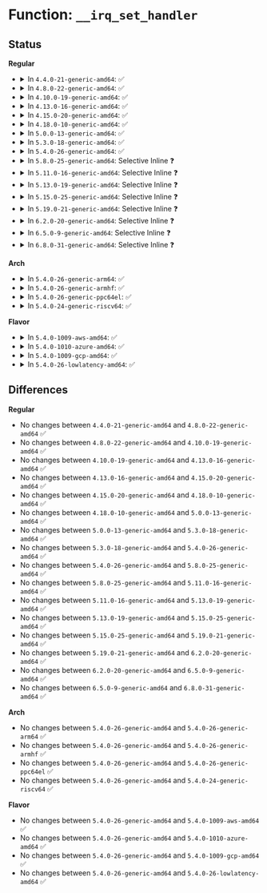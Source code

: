 # Function: <code>__irq_set_handler</code>

## Status
<b>Regular</b>
<ul>
<li>
<details>
<summary>In <code>4.4.0-21-generic-amd64</code>: ✅</summary>

```c
void __irq_set_handler(unsigned int irq, irq_flow_handler_t handle, int is_chained, const char * name)
```

```json
{
  "name": "__irq_set_handler",
  "collision_type": "Unique Global",
  "inline_type": "No",
  "funcs": [
    {
      "addr": 18446744071579756256,
      "name": "__irq_set_handler",
      "external": true,
      "loc": "kernel/irq/chip.c:789",
      "file": "kernel/irq/chip.c",
      "inline": "seen, unknown",
      "caller_inline": [],
      "caller_func": [
        "arch/x86/kernel/apic/io_apic.c:mp_register_handler",
        "arch/x86/kernel/apic/io_apic.c:mp_register_handler",
        "kernel/irq/chip.c:irq_set_chip_and_handler_name",
        "kernel/irq/generic-chip.c:irq_remove_generic_chip",
        "kernel/irq/irqdomain.c:irq_domain_set_info",
        "kernel/irq/irqdomain.c:irq_domain_free_irqs_top",
        "kernel/irq/msi.c:msi_domain_ops_init",
        "drivers/gpio/gpiolib.c:gpiochip_remove"
      ]
    }
  ],
  "symbols": [
    {
      "addr": 18446744071579756256,
      "name": "__irq_set_handler",
      "section": ".text",
      "bind": "STB_GLOBAL",
      "size": 135
    }
  ]
}
```
</details>
</li>
<li>
<details>
<summary>In <code>4.8.0-22-generic-amd64</code>: ✅</summary>

```c
void __irq_set_handler(unsigned int irq, irq_flow_handler_t handle, int is_chained, const char * name)
```

```json
{
  "name": "__irq_set_handler",
  "collision_type": "Unique Global",
  "inline_type": "No",
  "funcs": [
    {
      "addr": 18446744071579779136,
      "name": "__irq_set_handler",
      "external": true,
      "loc": "kernel/irq/chip.c:847",
      "file": "kernel/irq/chip.c",
      "inline": "seen, unknown",
      "caller_inline": [],
      "caller_func": [
        "arch/x86/kernel/apic/io_apic.c:mp_register_handler",
        "arch/x86/kernel/apic/io_apic.c:mp_register_handler",
        "kernel/irq/chip.c:irq_set_chip_and_handler_name",
        "kernel/irq/generic-chip.c:irq_remove_generic_chip",
        "kernel/irq/irqdomain.c:irq_domain_free_irqs_top",
        "kernel/irq/irqdomain.c:irq_domain_set_info",
        "kernel/irq/msi.c:msi_domain_ops_init",
        "drivers/gpio/gpiolib.c:gpiochip_remove"
      ]
    }
  ],
  "symbols": [
    {
      "addr": 18446744071579779136,
      "name": "__irq_set_handler",
      "section": ".text",
      "bind": "STB_GLOBAL",
      "size": 135
    }
  ]
}
```
</details>
</li>
<li>
<details>
<summary>In <code>4.10.0-19-generic-amd64</code>: ✅</summary>

```c
void __irq_set_handler(unsigned int irq, irq_flow_handler_t handle, int is_chained, const char * name)
```

```json
{
  "name": "__irq_set_handler",
  "collision_type": "Unique Global",
  "inline_type": "No",
  "funcs": [
    {
      "addr": 18446744071579805072,
      "name": "__irq_set_handler",
      "external": true,
      "loc": "kernel/irq/chip.c:856",
      "file": "kernel/irq/chip.c",
      "inline": "seen, unknown",
      "caller_inline": [],
      "caller_func": [
        "arch/x86/kernel/apic/io_apic.c:mp_register_handler",
        "arch/x86/kernel/apic/io_apic.c:mp_register_handler",
        "kernel/irq/chip.c:irq_set_chip_and_handler_name",
        "kernel/irq/generic-chip.c:irq_remove_generic_chip",
        "kernel/irq/irqdomain.c:irq_domain_free_irqs_top",
        "kernel/irq/irqdomain.c:irq_domain_set_info",
        "kernel/irq/msi.c:msi_domain_ops_init",
        "drivers/gpio/gpiolib.c:gpiochip_remove"
      ]
    }
  ],
  "symbols": [
    {
      "addr": 18446744071579805072,
      "name": "__irq_set_handler",
      "section": ".text",
      "bind": "STB_GLOBAL",
      "size": 135
    }
  ]
}
```
</details>
</li>
<li>
<details>
<summary>In <code>4.13.0-16-generic-amd64</code>: ✅</summary>

```c
void __irq_set_handler(unsigned int irq, irq_flow_handler_t handle, int is_chained, const char * name)
```

```json
{
  "name": "__irq_set_handler",
  "collision_type": "Unique Global",
  "inline_type": "No",
  "funcs": [
    {
      "addr": 18446744071579802800,
      "name": "__irq_set_handler",
      "external": true,
      "loc": "kernel/irq/chip.c:961",
      "file": "kernel/irq/chip.c",
      "inline": "seen, unknown",
      "caller_inline": [],
      "caller_func": [
        "arch/x86/kernel/apic/io_apic.c:mp_register_handler",
        "arch/x86/kernel/apic/io_apic.c:mp_register_handler",
        "kernel/irq/chip.c:irq_set_chip_and_handler_name",
        "kernel/irq/generic-chip.c:irq_remove_generic_chip",
        "kernel/irq/irqdomain.c:irq_domain_free_irqs_top",
        "kernel/irq/irqdomain.c:irq_domain_set_info",
        "kernel/irq/msi.c:msi_domain_ops_init",
        "drivers/gpio/gpiolib.c:gpiochip_remove"
      ]
    }
  ],
  "symbols": [
    {
      "addr": 18446744071579802800,
      "name": "__irq_set_handler",
      "section": ".text",
      "bind": "STB_GLOBAL",
      "size": 135
    }
  ]
}
```
</details>
</li>
<li>
<details>
<summary>In <code>4.15.0-20-generic-amd64</code>: ✅</summary>

```c
void __irq_set_handler(unsigned int irq, irq_flow_handler_t handle, int is_chained, const char * name)
```

```json
{
  "name": "__irq_set_handler",
  "collision_type": "Unique Global",
  "inline_type": "No",
  "funcs": [
    {
      "addr": 18446744071579836928,
      "name": "__irq_set_handler",
      "external": true,
      "loc": "kernel/irq/chip.c:984",
      "file": "kernel/irq/chip.c",
      "inline": "seen, unknown",
      "caller_inline": [],
      "caller_func": [
        "arch/x86/kernel/apic/io_apic.c:mp_register_handler",
        "arch/x86/kernel/apic/io_apic.c:mp_register_handler",
        "kernel/irq/chip.c:irq_set_chip_and_handler_name",
        "kernel/irq/generic-chip.c:irq_remove_generic_chip",
        "kernel/irq/irqdomain.c:irq_domain_free_irqs_top",
        "kernel/irq/irqdomain.c:irq_domain_set_info",
        "kernel/irq/msi.c:msi_domain_ops_init"
      ]
    }
  ],
  "symbols": [
    {
      "addr": 18446744071579836928,
      "name": "__irq_set_handler",
      "section": ".text",
      "bind": "STB_GLOBAL",
      "size": 135
    }
  ]
}
```
</details>
</li>
<li>
<details>
<summary>In <code>4.18.0-10-generic-amd64</code>: ✅</summary>

```c
void __irq_set_handler(unsigned int irq, irq_flow_handler_t handle, int is_chained, const char * name)
```

```json
{
  "name": "__irq_set_handler",
  "collision_type": "Unique Global",
  "inline_type": "No",
  "funcs": [
    {
      "addr": 18446744071579870800,
      "name": "__irq_set_handler",
      "external": true,
      "loc": "kernel/irq/chip.c:982",
      "file": "kernel/irq/chip.c",
      "inline": "seen, unknown",
      "caller_inline": [],
      "caller_func": [
        "arch/x86/kernel/apic/io_apic.c:mp_register_handler",
        "arch/x86/kernel/apic/io_apic.c:mp_register_handler",
        "kernel/irq/chip.c:irq_set_chip_and_handler_name",
        "kernel/irq/generic-chip.c:irq_remove_generic_chip",
        "kernel/irq/irqdomain.c:irq_domain_free_irqs_top",
        "kernel/irq/irqdomain.c:irq_domain_set_info",
        "kernel/irq/msi.c:msi_domain_ops_init",
        "drivers/pci/controller/dwc/pcie-designware-host.c:dw_pcie_free_msi"
      ]
    }
  ],
  "symbols": [
    {
      "addr": 18446744071579870800,
      "name": "__irq_set_handler",
      "section": ".text",
      "bind": "STB_GLOBAL",
      "size": 135
    }
  ]
}
```
</details>
</li>
<li>
<details>
<summary>In <code>5.0.0-13-generic-amd64</code>: ✅</summary>

```c
void __irq_set_handler(unsigned int irq, irq_flow_handler_t handle, int is_chained, const char * name)
```

```json
{
  "name": "__irq_set_handler",
  "collision_type": "Unique Global",
  "inline_type": "No",
  "funcs": [
    {
      "addr": 18446744071579917840,
      "name": "__irq_set_handler",
      "external": true,
      "loc": "kernel/irq/chip.c:982",
      "file": "kernel/irq/chip.c",
      "inline": "seen, unknown",
      "caller_inline": [],
      "caller_func": [
        "arch/x86/kernel/apic/io_apic.c:mp_register_handler",
        "arch/x86/kernel/apic/io_apic.c:mp_register_handler",
        "kernel/irq/chip.c:irq_set_chip_and_handler_name",
        "kernel/irq/generic-chip.c:irq_remove_generic_chip",
        "kernel/irq/irqdomain.c:irq_domain_free_irqs_top",
        "kernel/irq/irqdomain.c:irq_domain_set_info",
        "kernel/irq/msi.c:msi_domain_ops_init",
        "drivers/pci/controller/dwc/pcie-designware-host.c:dw_pcie_free_msi"
      ]
    }
  ],
  "symbols": [
    {
      "addr": 18446744071579917840,
      "name": "__irq_set_handler",
      "section": ".text",
      "bind": "STB_GLOBAL",
      "size": 135
    }
  ]
}
```
</details>
</li>
<li>
<details>
<summary>In <code>5.3.0-18-generic-amd64</code>: ✅</summary>

```c
void __irq_set_handler(unsigned int irq, irq_flow_handler_t handle, int is_chained, const char * name)
```

```json
{
  "name": "__irq_set_handler",
  "collision_type": "Unique Global",
  "inline_type": "No",
  "funcs": [
    {
      "addr": 18446744071579955888,
      "name": "__irq_set_handler",
      "external": true,
      "loc": "kernel/irq/chip.c:1054",
      "file": "kernel/irq/chip.c",
      "inline": "seen, unknown",
      "caller_inline": [],
      "caller_func": [
        "arch/x86/kernel/apic/io_apic.c:mp_register_handler",
        "arch/x86/kernel/apic/io_apic.c:mp_register_handler",
        "kernel/irq/chip.c:irq_set_chip_and_handler_name",
        "kernel/irq/generic-chip.c:irq_remove_generic_chip",
        "kernel/irq/irqdomain.c:irq_domain_free_irqs_top",
        "kernel/irq/irqdomain.c:irq_domain_set_info",
        "kernel/irq/msi.c:msi_domain_ops_init",
        "drivers/pci/controller/dwc/pcie-designware-host.c:dw_pcie_free_msi"
      ]
    }
  ],
  "symbols": [
    {
      "addr": 18446744071579955888,
      "name": "__irq_set_handler",
      "section": ".text",
      "bind": "STB_GLOBAL",
      "size": 137
    }
  ]
}
```
</details>
</li>
<li>
<details>
<summary>In <code>5.4.0-26-generic-amd64</code>: ✅</summary>

```c
void __irq_set_handler(unsigned int irq, irq_flow_handler_t handle, int is_chained, const char * name)
```

```json
{
  "name": "__irq_set_handler",
  "collision_type": "Unique Global",
  "inline_type": "No",
  "funcs": [
    {
      "addr": 18446744071580005744,
      "name": "__irq_set_handler",
      "external": true,
      "loc": "kernel/irq/chip.c:1054",
      "file": "kernel/irq/chip.c",
      "inline": "seen, unknown",
      "caller_inline": [],
      "caller_func": [
        "arch/x86/kernel/apic/io_apic.c:mp_register_handler",
        "arch/x86/kernel/apic/io_apic.c:mp_register_handler",
        "kernel/irq/chip.c:irq_set_chip_and_handler_name",
        "kernel/irq/generic-chip.c:irq_remove_generic_chip",
        "kernel/irq/irqdomain.c:irq_domain_free_irqs_top",
        "kernel/irq/irqdomain.c:irq_domain_set_info",
        "kernel/irq/msi.c:msi_domain_ops_init",
        "drivers/pci/controller/dwc/pcie-designware-host.c:dw_pcie_free_msi"
      ]
    }
  ],
  "symbols": [
    {
      "addr": 18446744071580005744,
      "name": "__irq_set_handler",
      "section": ".text",
      "bind": "STB_GLOBAL",
      "size": 137
    }
  ]
}
```
</details>
</li>
<li>
<details>
<summary>In <code>5.8.0-25-generic-amd64</code>: Selective Inline ❓</summary>

```c
void __irq_set_handler(unsigned int irq, irq_flow_handler_t handle, int is_chained, const char * name)
```

```json
{
  "name": "__irq_set_handler",
  "collision_type": "Unique Global",
  "inline_type": "Selective",
  "funcs": [
    {
      "addr": 18446744071580055729,
      "name": "__irq_set_handler",
      "external": true,
      "loc": "kernel/irq/chip.c:1054",
      "file": "kernel/irq/chip.c",
      "inline": "not declared, inlined",
      "caller_inline": [
        "kernel/irq/chip.c:irq_set_chip_and_handler_name"
      ],
      "caller_func": [
        "arch/x86/kernel/apic/io_apic.c:mp_irqdomain_alloc",
        "arch/x86/kernel/apic/io_apic.c:mp_check_pin_attr",
        "kernel/irq/generic-chip.c:irq_remove_generic_chip",
        "kernel/irq/irqdomain.c:irq_domain_free_irqs_top",
        "kernel/irq/irqdomain.c:irq_domain_set_info",
        "kernel/irq/msi.c:msi_domain_ops_init",
        "drivers/pci/controller/dwc/pcie-designware-host.c:dw_pcie_free_msi"
      ]
    }
  ],
  "symbols": [
    {
      "addr": 18446744071580055344,
      "name": "__irq_set_handler",
      "section": ".text",
      "bind": "STB_GLOBAL",
      "size": 137
    }
  ]
}
```
</details>
</li>
<li>
<details>
<summary>In <code>5.11.0-16-generic-amd64</code>: Selective Inline ❓</summary>

```c
void __irq_set_handler(unsigned int irq, irq_flow_handler_t handle, int is_chained, const char * name)
```

```json
{
  "name": "__irq_set_handler",
  "collision_type": "Unique Global",
  "inline_type": "Selective",
  "funcs": [
    {
      "addr": 18446744071580038321,
      "name": "__irq_set_handler",
      "external": true,
      "loc": "kernel/irq/chip.c:1043",
      "file": "kernel/irq/chip.c",
      "inline": "not declared, inlined",
      "caller_inline": [
        "kernel/irq/chip.c:irq_set_chip_and_handler_name"
      ],
      "caller_func": [
        "arch/x86/kernel/apic/io_apic.c:mp_irqdomain_alloc",
        "arch/x86/kernel/apic/io_apic.c:mp_check_pin_attr",
        "kernel/irq/generic-chip.c:irq_remove_generic_chip",
        "kernel/irq/irqdomain.c:irq_domain_free_irqs_top",
        "kernel/irq/irqdomain.c:irq_domain_set_info",
        "kernel/irq/msi.c:msi_domain_ops_init",
        "drivers/pci/controller/dwc/pcie-designware-host.c:dw_pcie_free_msi",
        "drivers/iommu/amd/init.c:intcapxt_irqdomain_alloc"
      ]
    }
  ],
  "symbols": [
    {
      "addr": 18446744071580037936,
      "name": "__irq_set_handler",
      "section": ".text",
      "bind": "STB_GLOBAL",
      "size": 137
    }
  ]
}
```
</details>
</li>
<li>
<details>
<summary>In <code>5.13.0-19-generic-amd64</code>: Selective Inline ❓</summary>

```c
void __irq_set_handler(unsigned int irq, irq_flow_handler_t handle, int is_chained, const char * name)
```

```json
{
  "name": "__irq_set_handler",
  "collision_type": "Unique Global",
  "inline_type": "Selective",
  "funcs": [
    {
      "addr": 18446744071580039185,
      "name": "__irq_set_handler",
      "external": true,
      "loc": "kernel/irq/chip.c:1046",
      "file": "kernel/irq/chip.c",
      "inline": "not declared, inlined",
      "caller_inline": [
        "kernel/irq/chip.c:irq_set_chip_and_handler_name"
      ],
      "caller_func": [
        "arch/x86/kernel/apic/io_apic.c:mp_irqdomain_alloc",
        "arch/x86/kernel/apic/io_apic.c:mp_check_pin_attr",
        "kernel/irq/generic-chip.c:irq_remove_generic_chip",
        "kernel/irq/irqdomain.c:irq_domain_free_irqs_top",
        "kernel/irq/irqdomain.c:irq_domain_set_info",
        "kernel/irq/msi.c:msi_domain_ops_init",
        "drivers/iommu/amd/init.c:intcapxt_irqdomain_alloc"
      ]
    }
  ],
  "symbols": [
    {
      "addr": 18446744071580038800,
      "name": "__irq_set_handler",
      "section": ".text",
      "bind": "STB_GLOBAL",
      "size": 137
    }
  ]
}
```
</details>
</li>
<li>
<details>
<summary>In <code>5.15.0-25-generic-amd64</code>: Selective Inline ❓</summary>

```c
void __irq_set_handler(unsigned int irq, irq_flow_handler_t handle, int is_chained, const char * name)
```

```json
{
  "name": "__irq_set_handler",
  "collision_type": "Unique Global",
  "inline_type": "Selective",
  "funcs": [
    {
      "addr": 18446744071580171745,
      "name": "__irq_set_handler",
      "external": true,
      "loc": "kernel/irq/chip.c:1046",
      "file": "kernel/irq/chip.c",
      "inline": "not declared, inlined",
      "caller_inline": [
        "kernel/irq/chip.c:irq_set_chip_and_handler_name"
      ],
      "caller_func": [
        "arch/x86/kernel/apic/io_apic.c:mp_irqdomain_alloc",
        "arch/x86/kernel/apic/io_apic.c:mp_check_pin_attr",
        "kernel/irq/generic-chip.c:irq_remove_generic_chip",
        "kernel/irq/irqdomain.c:irq_domain_free_irqs_top",
        "kernel/irq/irqdomain.c:irq_domain_set_info",
        "kernel/irq/msi.c:msi_domain_ops_init",
        "drivers/iommu/amd/init.c:intcapxt_irqdomain_alloc"
      ]
    }
  ],
  "symbols": [
    {
      "addr": 18446744071580171360,
      "name": "__irq_set_handler",
      "section": ".text",
      "bind": "STB_GLOBAL",
      "size": 137
    }
  ]
}
```
</details>
</li>
<li>
<details>
<summary>In <code>5.19.0-21-generic-amd64</code>: Selective Inline ❓</summary>

```c
void __irq_set_handler(unsigned int irq, irq_flow_handler_t handle, int is_chained, const char * name)
```

```json
{
  "name": "__irq_set_handler",
  "collision_type": "Unique Global",
  "inline_type": "Selective",
  "funcs": [
    {
      "addr": 18446744071580320489,
      "name": "__irq_set_handler",
      "external": true,
      "loc": "kernel/irq/chip.c:1044",
      "file": "kernel/irq/chip.c",
      "inline": "not declared, inlined",
      "caller_inline": [
        "kernel/irq/chip.c:irq_set_chip_and_handler_name"
      ],
      "caller_func": [
        "arch/x86/kernel/apic/io_apic.c:mp_irqdomain_alloc",
        "arch/x86/kernel/apic/io_apic.c:mp_check_pin_attr",
        "kernel/irq/generic-chip.c:irq_remove_generic_chip",
        "kernel/irq/irqdomain.c:irq_domain_free_irqs_top",
        "kernel/irq/irqdomain.c:irq_domain_set_info",
        "kernel/irq/irq_sim.c:irq_sim_domain_unmap",
        "kernel/irq/irq_sim.c:irq_sim_domain_map",
        "kernel/irq/msi.c:msi_domain_ops_init",
        "drivers/iommu/amd/init.c:intcapxt_irqdomain_alloc"
      ]
    }
  ],
  "symbols": [
    {
      "addr": 18446744071580320064,
      "name": "__irq_set_handler",
      "section": ".text",
      "bind": "STB_GLOBAL",
      "size": 157
    }
  ]
}
```
</details>
</li>
<li>
<details>
<summary>In <code>6.2.0-20-generic-amd64</code>: Selective Inline ❓</summary>

```c
void __irq_set_handler(unsigned int irq, irq_flow_handler_t handle, int is_chained, const char * name)
```

```json
{
  "name": "__irq_set_handler",
  "collision_type": "Unique Global",
  "inline_type": "Selective",
  "funcs": [
    {
      "addr": 18446744071580534745,
      "name": "__irq_set_handler",
      "external": true,
      "loc": "kernel/irq/chip.c:1046",
      "file": "kernel/irq/chip.c",
      "inline": "not declared, inlined",
      "caller_inline": [
        "kernel/irq/chip.c:irq_set_chip_and_handler_name"
      ],
      "caller_func": [
        "arch/x86/kernel/apic/io_apic.c:mp_irqdomain_alloc",
        "arch/x86/kernel/apic/io_apic.c:mp_check_pin_attr",
        "kernel/irq/generic-chip.c:irq_remove_generic_chip",
        "kernel/irq/irqdomain.c:irq_domain_free_irqs_top",
        "kernel/irq/irqdomain.c:irq_domain_set_info",
        "kernel/irq/irq_sim.c:irq_sim_domain_unmap",
        "kernel/irq/irq_sim.c:irq_sim_domain_map",
        "kernel/irq/msi.c:msi_domain_ops_init",
        "drivers/iommu/amd/init.c:intcapxt_irqdomain_alloc"
      ]
    }
  ],
  "symbols": [
    {
      "addr": 18446744071580534288,
      "name": "__irq_set_handler",
      "section": ".text",
      "bind": "STB_GLOBAL",
      "size": 157
    }
  ]
}
```
</details>
</li>
<li>
<details>
<summary>In <code>6.5.0-9-generic-amd64</code>: Selective Inline ❓</summary>

```c
void __irq_set_handler(unsigned int irq, irq_flow_handler_t handle, int is_chained, const char * name)
```

```json
{
  "name": "__irq_set_handler",
  "collision_type": "Unique Global",
  "inline_type": "Selective",
  "funcs": [
    {
      "addr": 18446744071580608089,
      "name": "__irq_set_handler",
      "external": true,
      "loc": "kernel/irq/chip.c:1061",
      "file": "kernel/irq/chip.c",
      "inline": "not declared, inlined",
      "caller_inline": [
        "kernel/irq/chip.c:irq_set_chip_and_handler_name"
      ],
      "caller_func": [
        "arch/x86/kernel/apic/io_apic.c:mp_irqdomain_alloc",
        "arch/x86/kernel/apic/io_apic.c:mp_check_pin_attr",
        "kernel/irq/generic-chip.c:irq_remove_generic_chip",
        "kernel/irq/irqdomain.c:irq_domain_free_irqs_top",
        "kernel/irq/irqdomain.c:irq_domain_set_info",
        "kernel/irq/irq_sim.c:irq_sim_domain_unmap",
        "kernel/irq/irq_sim.c:irq_sim_domain_map",
        "kernel/irq/msi.c:msi_domain_ops_init",
        "drivers/iommu/amd/init.c:intcapxt_irqdomain_alloc"
      ]
    }
  ],
  "symbols": [
    {
      "addr": 18446744071580607632,
      "name": "__irq_set_handler",
      "section": ".text",
      "bind": "STB_GLOBAL",
      "size": 157
    }
  ]
}
```
</details>
</li>
<li>
<details>
<summary>In <code>6.8.0-31-generic-amd64</code>: Selective Inline ❓</summary>

```c
void __irq_set_handler(unsigned int irq, irq_flow_handler_t handle, int is_chained, const char * name)
```

```json
{
  "name": "__irq_set_handler",
  "collision_type": "Unique Global",
  "inline_type": "Selective",
  "funcs": [
    {
      "addr": 18446744071580672601,
      "name": "__irq_set_handler",
      "external": true,
      "loc": "kernel/irq/chip.c:1058",
      "file": "kernel/irq/chip.c",
      "inline": "not declared, inlined",
      "caller_inline": [
        "kernel/irq/chip.c:irq_set_chip_and_handler_name"
      ],
      "caller_func": [
        "arch/x86/kernel/apic/io_apic.c:mp_irqdomain_alloc",
        "arch/x86/kernel/apic/io_apic.c:mp_check_pin_attr",
        "kernel/irq/generic-chip.c:irq_remove_generic_chip",
        "kernel/irq/irqdomain.c:irq_domain_free_irqs_top",
        "kernel/irq/irqdomain.c:irq_domain_set_info",
        "kernel/irq/irq_sim.c:irq_sim_domain_unmap",
        "kernel/irq/irq_sim.c:irq_sim_domain_map",
        "kernel/irq/msi.c:msi_domain_ops_init",
        "drivers/iommu/amd/init.c:intcapxt_irqdomain_alloc"
      ]
    }
  ],
  "symbols": [
    {
      "addr": 18446744071580672144,
      "name": "__irq_set_handler",
      "section": ".text",
      "bind": "STB_GLOBAL",
      "size": 157
    }
  ]
}
```
</details>
</li>
</ul>
<b>Arch</b>
<ul>
<li>
<details>
<summary>In <code>5.4.0-26-generic-arm64</code>: ✅</summary>

```c
void __irq_set_handler(unsigned int irq, irq_flow_handler_t handle, int is_chained, const char * name)
```

```json
{
  "name": "__irq_set_handler",
  "collision_type": "Unique Global",
  "inline_type": "No",
  "funcs": [
    {
      "addr": 18446603336491201944,
      "name": "__irq_set_handler",
      "external": true,
      "loc": "kernel/irq/chip.c:1054",
      "file": "kernel/irq/chip.c",
      "inline": "seen, unknown",
      "caller_inline": [],
      "caller_func": [
        "kernel/irq/chip.c:irq_set_chip_and_handler_name",
        "kernel/irq/generic-chip.c:irq_remove_generic_chip",
        "kernel/irq/irqdomain.c:irq_domain_free_irqs_top",
        "kernel/irq/irqdomain.c:irq_domain_set_info",
        "kernel/irq/msi.c:msi_domain_ops_init",
        "drivers/irqchip/irq-gic-v3.c:gic_irq_domain_free",
        "drivers/irqchip/irq-mvebu-pic.c:mvebu_pic_probe",
        "drivers/irqchip/irq-mvebu-sei.c:mvebu_sei_domain_free",
        "drivers/pinctrl/pinctrl-single.c:pcs_probe",
        "drivers/pinctrl/pinctrl-single.c:pcs_free_resources",
        "drivers/gpio/gpio-mxc.c:mxc_gpio_probe",
        "drivers/pci/controller/pci-xgene-msi.c:xgene_msi_hwirq_alloc",
        "drivers/pci/controller/pcie-altera-msi.c:altera_msi_remove",
        "drivers/pci/controller/dwc/pcie-designware-host.c:dw_pcie_free_msi",
        "drivers/dma/ipu/ipu_irq.c:ipu_irq_attach_irq"
      ]
    }
  ],
  "symbols": [
    {
      "addr": 18446603336491201944,
      "name": "__irq_set_handler",
      "section": ".text",
      "bind": "STB_GLOBAL",
      "size": 164
    }
  ]
}
```
</details>
</li>
<li>
<details>
<summary>In <code>5.4.0-26-generic-armhf</code>: ✅</summary>

```c
void __irq_set_handler(unsigned int irq, irq_flow_handler_t handle, int is_chained, const char * name)
```

```json
{
  "name": "__irq_set_handler",
  "collision_type": "Unique Global",
  "inline_type": "No",
  "funcs": [
    {
      "addr": 3225221072,
      "name": "__irq_set_handler",
      "external": true,
      "loc": "kernel/irq/chip.c:1054",
      "file": "kernel/irq/chip.c",
      "inline": "seen, unknown",
      "caller_inline": [],
      "caller_func": [
        "arch/arm/mach-omap2/prm_common.c:omap_prcm_register_chain_handler",
        "arch/arm/mach-omap2/prm_common.c:omap_prcm_irq_cleanup",
        "kernel/irq/chip.c:irq_set_chip_and_handler_name",
        "kernel/irq/generic-chip.c:irq_remove_generic_chip",
        "kernel/irq/irqdomain.c:irq_domain_free_irqs_top",
        "kernel/irq/irqdomain.c:irq_domain_set_info",
        "kernel/irq/msi.c:msi_domain_ops_init",
        "drivers/irqchip/irq-gic-v3.c:gic_irq_domain_free",
        "drivers/irqchip/irq-armada-370-xp.c:armada_370_xp_mpic_of_init",
        "drivers/pinctrl/pinctrl-single.c:pcs_probe",
        "drivers/pinctrl/pinctrl-single.c:pcs_free_resources",
        "drivers/gpio/gpio-mxc.c:mxc_gpio_probe",
        "drivers/pci/controller/pcie-altera-msi.c:altera_msi_remove",
        "drivers/pci/controller/dwc/pcie-designware-host.c:dw_pcie_free_msi",
        "drivers/dma/ipu/ipu_irq.c:ipu_irq_attach_irq",
        "drivers/soc/dove/pmu.c:dove_init_pmu_irq",
        "drivers/mfd/asic3.c:asic3_probe",
        "drivers/mfd/asic3.c:asic3_irq_remove"
      ]
    }
  ],
  "symbols": [
    {
      "addr": 3225221072,
      "name": "__irq_set_handler",
      "section": ".text",
      "bind": "STB_GLOBAL",
      "size": 148
    }
  ]
}
```
</details>
</li>
<li>
<details>
<summary>In <code>5.4.0-26-generic-ppc64el</code>: ✅</summary>

```c
void __irq_set_handler(unsigned int irq, irq_flow_handler_t handle, int is_chained, const char * name)
```

```json
{
  "name": "__irq_set_handler",
  "collision_type": "Unique Global",
  "inline_type": "No",
  "funcs": [
    {
      "addr": 13835058055284105216,
      "name": "__irq_set_handler",
      "external": true,
      "loc": "kernel/irq/chip.c:1054",
      "file": "kernel/irq/chip.c",
      "inline": "seen, unknown",
      "caller_inline": [],
      "caller_func": [
        "arch/powerpc/sysdev/mpic.c:mpic_init",
        "arch/powerpc/platforms/pseries/setup.c:pseries_init_irq",
        "kernel/irq/chip.c:irq_set_chip_and_handler_name",
        "kernel/irq/generic-chip.c:irq_remove_generic_chip",
        "drivers/pinctrl/pinctrl-single.c:pcs_probe",
        "drivers/pinctrl/pinctrl-single.c:pcs_free_resources"
      ]
    }
  ],
  "symbols": [
    {
      "addr": 13835058055284105216,
      "name": "__irq_set_handler",
      "section": ".text",
      "bind": "STB_GLOBAL",
      "size": 192
    }
  ]
}
```
</details>
</li>
<li>
<details>
<summary>In <code>5.4.0-24-generic-riscv64</code>: ✅</summary>

```c
void __irq_set_handler(unsigned int irq, irq_flow_handler_t handle, int is_chained, const char * name)
```

```json
{
  "name": "__irq_set_handler",
  "collision_type": "Unique Global",
  "inline_type": "No",
  "funcs": [
    {
      "addr": 18446743936271743582,
      "name": "__irq_set_handler",
      "external": true,
      "loc": "kernel/irq/chip.c:1054",
      "file": "kernel/irq/chip.c",
      "inline": "seen, unknown",
      "caller_inline": [],
      "caller_func": [
        "kernel/irq/chip.c:irq_set_chip_and_handler_name",
        "kernel/irq/generic-chip.c:irq_remove_generic_chip",
        "kernel/irq/irqdomain.c:irq_domain_free_irqs_top",
        "kernel/irq/irqdomain.c:irq_domain_set_info",
        "kernel/irq/msi.c:msi_domain_ops_init",
        "drivers/pinctrl/pinctrl-single.c:pcs_probe",
        "drivers/pinctrl/pinctrl-single.c:pcs_free_resources",
        "drivers/pci/controller/dwc/pcie-designware-host.c:dw_pcie_free_msi"
      ]
    }
  ],
  "symbols": [
    {
      "addr": 18446743936271743582,
      "name": "__irq_set_handler",
      "section": ".text",
      "bind": "STB_GLOBAL",
      "size": 102
    }
  ]
}
```
</details>
</li>
</ul>
<b>Flavor</b>
<ul>
<li>
<details>
<summary>In <code>5.4.0-1009-aws-amd64</code>: ✅</summary>

```c
void __irq_set_handler(unsigned int irq, irq_flow_handler_t handle, int is_chained, const char * name)
```

```json
{
  "name": "__irq_set_handler",
  "collision_type": "Unique Global",
  "inline_type": "No",
  "funcs": [
    {
      "addr": 18446744071579974480,
      "name": "__irq_set_handler",
      "external": true,
      "loc": "kernel/irq/chip.c:1054",
      "file": "kernel/irq/chip.c",
      "inline": "seen, unknown",
      "caller_inline": [],
      "caller_func": [
        "arch/x86/kernel/apic/io_apic.c:mp_register_handler",
        "arch/x86/kernel/apic/io_apic.c:mp_register_handler",
        "kernel/irq/chip.c:irq_set_chip_and_handler_name",
        "kernel/irq/generic-chip.c:irq_remove_generic_chip",
        "kernel/irq/irqdomain.c:irq_domain_free_irqs_top",
        "kernel/irq/irqdomain.c:irq_domain_set_info",
        "kernel/irq/msi.c:msi_domain_ops_init",
        "drivers/pci/controller/dwc/pcie-designware-host.c:dw_pcie_free_msi"
      ]
    }
  ],
  "symbols": [
    {
      "addr": 18446744071579974480,
      "name": "__irq_set_handler",
      "section": ".text",
      "bind": "STB_GLOBAL",
      "size": 137
    }
  ]
}
```
</details>
</li>
<li>
<details>
<summary>In <code>5.4.0-1010-azure-amd64</code>: ✅</summary>

```c
void __irq_set_handler(unsigned int irq, irq_flow_handler_t handle, int is_chained, const char * name)
```

```json
{
  "name": "__irq_set_handler",
  "collision_type": "Unique Global",
  "inline_type": "No",
  "funcs": [
    {
      "addr": 18446744071579912288,
      "name": "__irq_set_handler",
      "external": true,
      "loc": "kernel/irq/chip.c:1054",
      "file": "kernel/irq/chip.c",
      "inline": "seen, unknown",
      "caller_inline": [],
      "caller_func": [
        "arch/x86/kernel/apic/io_apic.c:mp_register_handler",
        "arch/x86/kernel/apic/io_apic.c:mp_register_handler",
        "kernel/irq/chip.c:irq_set_chip_and_handler_name",
        "kernel/irq/generic-chip.c:irq_remove_generic_chip",
        "kernel/irq/irqdomain.c:irq_domain_free_irqs_top",
        "kernel/irq/irqdomain.c:irq_domain_set_info",
        "kernel/irq/irq_sim.c:irq_sim_init",
        "kernel/irq/msi.c:msi_domain_ops_init",
        "drivers/pci/controller/dwc/pcie-designware-host.c:dw_pcie_free_msi"
      ]
    }
  ],
  "symbols": [
    {
      "addr": 18446744071579912288,
      "name": "__irq_set_handler",
      "section": ".text",
      "bind": "STB_GLOBAL",
      "size": 137
    }
  ]
}
```
</details>
</li>
<li>
<details>
<summary>In <code>5.4.0-1009-gcp-amd64</code>: ✅</summary>

```c
void __irq_set_handler(unsigned int irq, irq_flow_handler_t handle, int is_chained, const char * name)
```

```json
{
  "name": "__irq_set_handler",
  "collision_type": "Unique Global",
  "inline_type": "No",
  "funcs": [
    {
      "addr": 18446744071579966016,
      "name": "__irq_set_handler",
      "external": true,
      "loc": "kernel/irq/chip.c:1054",
      "file": "kernel/irq/chip.c",
      "inline": "seen, unknown",
      "caller_inline": [],
      "caller_func": [
        "arch/x86/kernel/apic/io_apic.c:mp_register_handler",
        "arch/x86/kernel/apic/io_apic.c:mp_register_handler",
        "kernel/irq/chip.c:irq_set_chip_and_handler_name",
        "kernel/irq/generic-chip.c:irq_remove_generic_chip",
        "kernel/irq/irqdomain.c:irq_domain_free_irqs_top",
        "kernel/irq/irqdomain.c:irq_domain_set_info",
        "kernel/irq/msi.c:msi_domain_ops_init",
        "drivers/pci/controller/dwc/pcie-designware-host.c:dw_pcie_free_msi"
      ]
    }
  ],
  "symbols": [
    {
      "addr": 18446744071579966016,
      "name": "__irq_set_handler",
      "section": ".text",
      "bind": "STB_GLOBAL",
      "size": 137
    }
  ]
}
```
</details>
</li>
<li>
<details>
<summary>In <code>5.4.0-26-lowlatency-amd64</code>: ✅</summary>

```c
void __irq_set_handler(unsigned int irq, irq_flow_handler_t handle, int is_chained, const char * name)
```

```json
{
  "name": "__irq_set_handler",
  "collision_type": "Unique Global",
  "inline_type": "No",
  "funcs": [
    {
      "addr": 18446744071580012544,
      "name": "__irq_set_handler",
      "external": true,
      "loc": "kernel/irq/chip.c:1054",
      "file": "kernel/irq/chip.c",
      "inline": "seen, unknown",
      "caller_inline": [],
      "caller_func": [
        "arch/x86/kernel/apic/io_apic.c:mp_register_handler",
        "arch/x86/kernel/apic/io_apic.c:mp_register_handler",
        "kernel/irq/chip.c:irq_set_chip_and_handler_name",
        "kernel/irq/generic-chip.c:irq_remove_generic_chip",
        "kernel/irq/irqdomain.c:irq_domain_free_irqs_top",
        "kernel/irq/irqdomain.c:irq_domain_set_info",
        "kernel/irq/msi.c:msi_domain_ops_init",
        "drivers/pci/controller/dwc/pcie-designware-host.c:dw_pcie_free_msi"
      ]
    }
  ],
  "symbols": [
    {
      "addr": 18446744071580012544,
      "name": "__irq_set_handler",
      "section": ".text",
      "bind": "STB_GLOBAL",
      "size": 137
    }
  ]
}
```
</details>
</li>
</ul>

## Differences
<b>Regular</b>
<ul>
<li>
No changes between <code>4.4.0-21-generic-amd64</code> and <code>4.8.0-22-generic-amd64</code> ✅
</li>
<li>
No changes between <code>4.8.0-22-generic-amd64</code> and <code>4.10.0-19-generic-amd64</code> ✅
</li>
<li>
No changes between <code>4.10.0-19-generic-amd64</code> and <code>4.13.0-16-generic-amd64</code> ✅
</li>
<li>
No changes between <code>4.13.0-16-generic-amd64</code> and <code>4.15.0-20-generic-amd64</code> ✅
</li>
<li>
No changes between <code>4.15.0-20-generic-amd64</code> and <code>4.18.0-10-generic-amd64</code> ✅
</li>
<li>
No changes between <code>4.18.0-10-generic-amd64</code> and <code>5.0.0-13-generic-amd64</code> ✅
</li>
<li>
No changes between <code>5.0.0-13-generic-amd64</code> and <code>5.3.0-18-generic-amd64</code> ✅
</li>
<li>
No changes between <code>5.3.0-18-generic-amd64</code> and <code>5.4.0-26-generic-amd64</code> ✅
</li>
<li>
No changes between <code>5.4.0-26-generic-amd64</code> and <code>5.8.0-25-generic-amd64</code> ✅
</li>
<li>
No changes between <code>5.8.0-25-generic-amd64</code> and <code>5.11.0-16-generic-amd64</code> ✅
</li>
<li>
No changes between <code>5.11.0-16-generic-amd64</code> and <code>5.13.0-19-generic-amd64</code> ✅
</li>
<li>
No changes between <code>5.13.0-19-generic-amd64</code> and <code>5.15.0-25-generic-amd64</code> ✅
</li>
<li>
No changes between <code>5.15.0-25-generic-amd64</code> and <code>5.19.0-21-generic-amd64</code> ✅
</li>
<li>
No changes between <code>5.19.0-21-generic-amd64</code> and <code>6.2.0-20-generic-amd64</code> ✅
</li>
<li>
No changes between <code>6.2.0-20-generic-amd64</code> and <code>6.5.0-9-generic-amd64</code> ✅
</li>
<li>
No changes between <code>6.5.0-9-generic-amd64</code> and <code>6.8.0-31-generic-amd64</code> ✅
</li>
</ul>
<b>Arch</b>
<ul>
<li>
No changes between <code>5.4.0-26-generic-amd64</code> and <code>5.4.0-26-generic-arm64</code> ✅
</li>
<li>
No changes between <code>5.4.0-26-generic-amd64</code> and <code>5.4.0-26-generic-armhf</code> ✅
</li>
<li>
No changes between <code>5.4.0-26-generic-amd64</code> and <code>5.4.0-26-generic-ppc64el</code> ✅
</li>
<li>
No changes between <code>5.4.0-26-generic-amd64</code> and <code>5.4.0-24-generic-riscv64</code> ✅
</li>
</ul>
<b>Flavor</b>
<ul>
<li>
No changes between <code>5.4.0-26-generic-amd64</code> and <code>5.4.0-1009-aws-amd64</code> ✅
</li>
<li>
No changes between <code>5.4.0-26-generic-amd64</code> and <code>5.4.0-1010-azure-amd64</code> ✅
</li>
<li>
No changes between <code>5.4.0-26-generic-amd64</code> and <code>5.4.0-1009-gcp-amd64</code> ✅
</li>
<li>
No changes between <code>5.4.0-26-generic-amd64</code> and <code>5.4.0-26-lowlatency-amd64</code> ✅
</li>
</ul>

